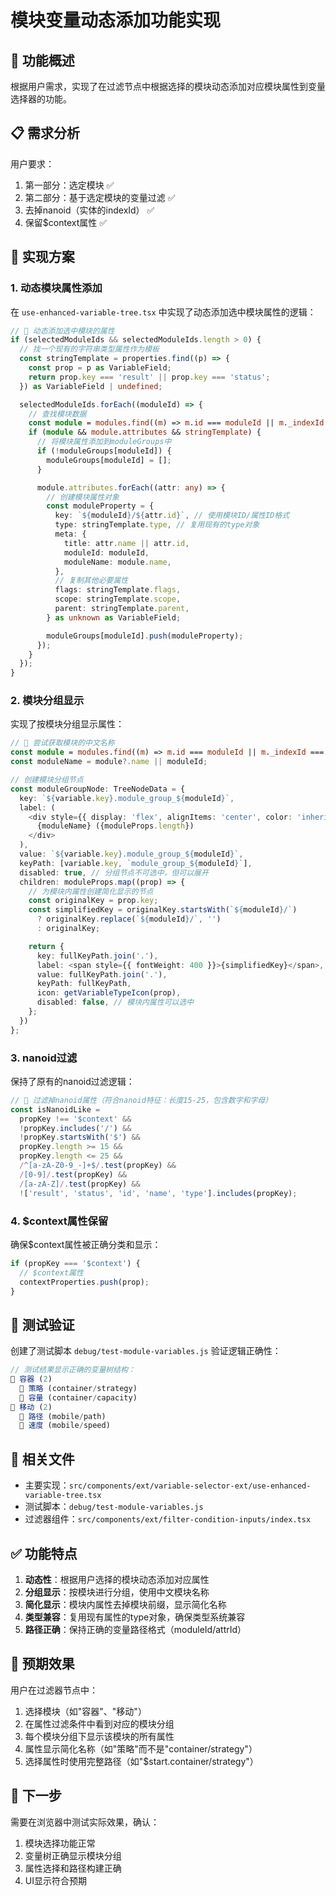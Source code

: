 # 模块变量动态添加功能实现

## 🎯 功能概述

根据用户需求，实现了在过滤节点中根据选择的模块动态添加对应模块属性到变量选择器的功能。

## 📋 需求分析

用户要求：
1. 第一部分：选定模块 ✅
2. 第二部分：基于选定模块的变量过滤 ✅
3. 去掉nanoid（实体的indexId） ✅
4. 保留$context属性 ✅

## 🔧 实现方案

### 1. 动态模块属性添加

在 `use-enhanced-variable-tree.tsx` 中实现了动态添加选中模块属性的逻辑：

```typescript
// 🎯 动态添加选中模块的属性
if (selectedModuleIds && selectedModuleIds.length > 0) {
  // 找一个现有的字符串类型属性作为模板
  const stringTemplate = properties.find((p) => {
    const prop = p as VariableField;
    return prop.key === 'result' || prop.key === 'status';
  }) as VariableField | undefined;

  selectedModuleIds.forEach((moduleId) => {
    // 查找模块数据
    const module = modules.find((m) => m.id === moduleId || m._indexId === moduleId);
    if (module && module.attributes && stringTemplate) {
      // 将模块属性添加到moduleGroups中
      if (!moduleGroups[moduleId]) {
        moduleGroups[moduleId] = [];
      }

      module.attributes.forEach((attr: any) => {
        // 创建模块属性对象
        const moduleProperty = {
          key: `${moduleId}/${attr.id}`, // 使用模块ID/属性ID格式
          type: stringTemplate.type, // 复用现有的type对象
          meta: {
            title: attr.name || attr.id,
            moduleId: moduleId,
            moduleName: module.name,
          },
          // 复制其他必要属性
          flags: stringTemplate.flags,
          scope: stringTemplate.scope,
          parent: stringTemplate.parent,
        } as unknown as VariableField;

        moduleGroups[moduleId].push(moduleProperty);
      });
    }
  });
}
```

### 2. 模块分组显示

实现了按模块分组显示属性：

```typescript
// 🎯 尝试获取模块的中文名称
const module = modules.find((m) => m.id === moduleId || m._indexId === moduleId);
const moduleName = module?.name || moduleId;

// 创建模块分组节点
const moduleGroupNode: TreeNodeData = {
  key: `${variable.key}.module_group_${moduleId}`,
  label: (
    <div style={{ display: 'flex', alignItems: 'center', color: 'inherit', fontWeight: 500, fontSize: '13px' }}>
      {moduleName} ({moduleProps.length})
    </div>
  ),
  value: `${variable.key}.module_group_${moduleId}`,
  keyPath: [variable.key, `module_group_${moduleId}`],
  disabled: true, // 分组节点不可选中，但可以展开
  children: moduleProps.map((prop) => {
    // 为模块内属性创建简化显示的节点
    const originalKey = prop.key;
    const simplifiedKey = originalKey.startsWith(`${moduleId}/`)
      ? originalKey.replace(`${moduleId}/`, '')
      : originalKey;

    return {
      key: fullKeyPath.join('.'),
      label: <span style={{ fontWeight: 400 }}>{simplifiedKey}</span>,
      value: fullKeyPath.join('.'),
      keyPath: fullKeyPath,
      icon: getVariableTypeIcon(prop),
      disabled: false, // 模块内属性可以选中
    };
  })
};
```

### 3. nanoid过滤

保持了原有的nanoid过滤逻辑：

```typescript
// 🎯 过滤掉nanoid属性（符合nanoid特征：长度15-25，包含数字和字母）
const isNanoidLike =
  propKey !== '$context' &&
  !propKey.includes('/') &&
  !propKey.startsWith('$') &&
  propKey.length >= 15 &&
  propKey.length <= 25 &&
  /^[a-zA-Z0-9_-]+$/.test(propKey) &&
  /[0-9]/.test(propKey) &&
  /[a-zA-Z]/.test(propKey) &&
  !['result', 'status', 'id', 'name', 'type'].includes(propKey);
```

### 4. $context属性保留

确保$context属性被正确分类和显示：

```typescript
if (propKey === '$context') {
  // $context属性
  contextProperties.push(prop);
}
```

## 🧪 测试验证

创建了测试脚本 `debug/test-module-variables.js` 验证逻辑正确性：

```javascript
// 测试结果显示正确的变量树结构：
📁 容器 (2)
  📄 策略 (container/strategy)
  📄 容量 (container/capacity)
📁 移动 (2)
  📄 路径 (mobile/path)
  📄 速度 (mobile/speed)
```

## 📁 相关文件

- 主要实现：`src/components/ext/variable-selector-ext/use-enhanced-variable-tree.tsx`
- 测试脚本：`debug/test-module-variables.js`
- 过滤器组件：`src/components/ext/filter-condition-inputs/index.tsx`

## ✅ 功能特点

1. **动态性**：根据用户选择的模块动态添加对应属性
2. **分组显示**：按模块进行分组，使用中文模块名称
3. **简化显示**：模块内属性去掉模块前缀，显示简化名称
4. **类型兼容**：复用现有属性的type对象，确保类型系统兼容
5. **路径正确**：保持正确的变量路径格式（moduleId/attrId）

## 🎯 预期效果

用户在过滤器节点中：
1. 选择模块（如"容器"、"移动"）
2. 在属性过滤条件中看到对应的模块分组
3. 每个模块分组下显示该模块的所有属性
4. 属性显示简化名称（如"策略"而不是"container/strategy"）
5. 选择属性时使用完整路径（如"$start.container/strategy"）

## 🚀 下一步

需要在浏览器中测试实际效果，确认：
1. 模块选择功能正常
2. 变量树正确显示模块分组
3. 属性选择和路径构建正确
4. UI显示符合预期
